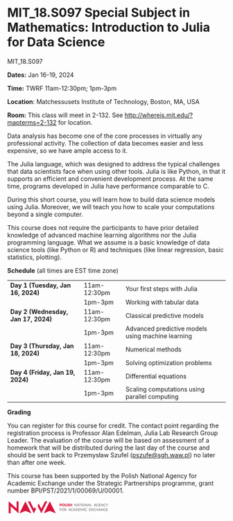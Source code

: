 
# MIT_18.S097 Special Subject in Mathematics: Introduction to Julia for Data Science
MIT_18.S097

**Dates:** Jan 16-19, 2024

**Time:** TWRF 11am-12:30pm; 1pm-3pm

**Location**: Matchessusets Institute of Technology, Boston, MA, USA

**Room:** This class will meet in 2-132. See http://whereis.mit.edu/?mapterms=2-132 for location.



Data analysis has become one of the core processes in virtually any professional activity. The collection of data becomes easier and less expensive, so we have ample access to it.

The Julia language, which was designed to address the typical challenges that data scientists face when using other tools. Julia is like Python, in that it supports an efficient and convenient development process. At the same time, programs developed in Julia have performance comparable to C.

During this short course, you will learn how to build data science models using Julia. Moreover, we will teach you how to scale your computations beyond a single computer.

This course does not require the participants to have prior detailed knowledge of advanced machine learning algorithms nor the Julia programming language. What we assume is a basic knowledge of data science tools (like Python or R) and techniques (like linear regression, basic statistics, plotting).

<!--
**Installation instructions**
Installation instructions can be found in [materials for the day 1](Day-1a_Your-first-steps-with-Julia/)

Once installed the code can be run as
```
using Pkg
Pkg.activate(".") # assumes running the code in the main folder of this repository
using IJulia
notebook(dir=".")
```
-->

**Schedule** (all times are EST time zone)

<table>
<tr><td><b>Day 1 (Tuesday, Jan 16, 2024)</b></td><td>11am-12:30pm</td><td>Your first steps with Julia</td><td>&nbsp;</td></tr>
<tr><td>&nbsp;</td><td>1pm-3pm</td><td>Working with tabular data</td><td>&nbsp;</td></tr>

<tr><td><b>Day 2 (Wednesday, Jan 17, 2024)</b></td><td>11am-12:30pm</td><td>Classical predictive models</td><td>&nbsp;</td></tr>
<tr><td>&nbsp;</td><td>1pm-3pm</td><td>Advanced predictive models using machine learning</td><td>&nbsp;</td></tr>

<tr><td><b>Day 3 (Thursday, Jan 18, 2024)</b></td><td>11am-12:30pm</td><td>Numerical methods</td><td>&nbsp;</td></tr>
<tr><td>&nbsp;</td><td>1pm-3pm</td><td>Solving optimization problems</td><td>&nbsp;</td></tr>

<tr><td><b>Day 4 (Friday, Jan 19, 2024)</b></td><td>11am-12:30pm</td><td>Differential equations</td><td>&nbsp;</td></tr>
<tr><td>&nbsp;</td><td>1pm-3pm</td><td>Scaling computations using parallel computing</td><td>&nbsp;</td></tr>
</table>



**Grading**

You can register for this course for credit. The contact point regarding the registration process is Professor Alan
Edelman, Julia Lab Research Group Leader. The evaluation of the course will be based on assessment of a homework that will be distributed during the last
day of the course and should be sent back to Przemysław Szufel (pszufe@sgh.waw.pl) no later than after one
week.

This course has been supported by the Polish  National Agency for Academic Exchange under  the Strategic Partnerships programme, grant  number BPI/PST/2021/1/00069/U/00001.



![img](nawalogo.png)

